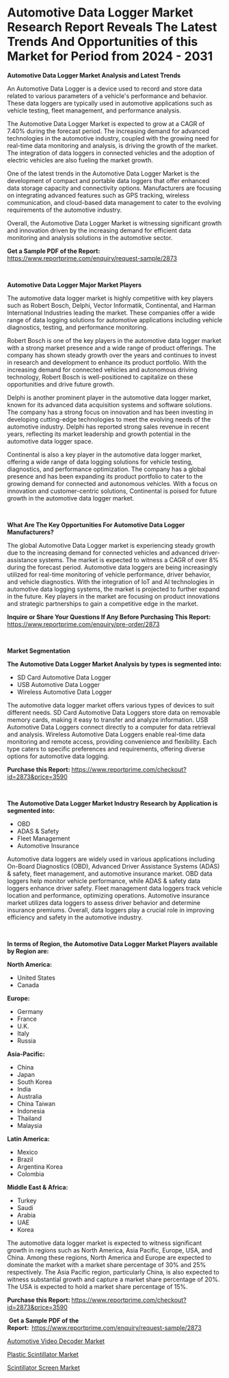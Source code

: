 <p><h1>Automotive Data Logger Market Research Report Reveals The Latest Trends And Opportunities of this Market for Period from 2024 - 2031</h1></p><p><strong>Automotive Data Logger Market Analysis and Latest Trends</strong></p>
<p><p>An Automotive Data Logger is a device used to record and store data related to various parameters of a vehicle's performance and behavior. These data loggers are typically used in automotive applications such as vehicle testing, fleet management, and performance analysis.</p><p>The Automotive Data Logger Market is expected to grow at a CAGR of 7.40% during the forecast period. The increasing demand for advanced technologies in the automotive industry, coupled with the growing need for real-time data monitoring and analysis, is driving the growth of the market. The integration of data loggers in connected vehicles and the adoption of electric vehicles are also fueling the market growth.</p><p>One of the latest trends in the Automotive Data Logger Market is the development of compact and portable data loggers that offer enhanced data storage capacity and connectivity options. Manufacturers are focusing on integrating advanced features such as GPS tracking, wireless communication, and cloud-based data management to cater to the evolving requirements of the automotive industry.</p><p>Overall, the Automotive Data Logger Market is witnessing significant growth and innovation driven by the increasing demand for efficient data monitoring and analysis solutions in the automotive sector.</p></p>
<p><strong>Get a Sample PDF of the Report:&nbsp;</strong> <a href="https://www.reportprime.com/enquiry/request-sample/2873">https://www.reportprime.com/enquiry/request-sample/2873</a></p>
<p>&nbsp;</p>
<p><strong>Automotive Data Logger Major Market Players</strong></p>
<p><p>The automotive data logger market is highly competitive with key players such as Robert Bosch, Delphi, Vector Informatik, Continental, and Harman International Industries leading the market. These companies offer a wide range of data logging solutions for automotive applications including vehicle diagnostics, testing, and performance monitoring.</p><p>Robert Bosch is one of the key players in the automotive data logger market with a strong market presence and a wide range of product offerings. The company has shown steady growth over the years and continues to invest in research and development to enhance its product portfolio. With the increasing demand for connected vehicles and autonomous driving technology, Robert Bosch is well-positioned to capitalize on these opportunities and drive future growth.</p><p>Delphi is another prominent player in the automotive data logger market, known for its advanced data acquisition systems and software solutions. The company has a strong focus on innovation and has been investing in developing cutting-edge technologies to meet the evolving needs of the automotive industry. Delphi has reported strong sales revenue in recent years, reflecting its market leadership and growth potential in the automotive data logger space.</p><p>Continental is also a key player in the automotive data logger market, offering a wide range of data logging solutions for vehicle testing, diagnostics, and performance optimization. The company has a global presence and has been expanding its product portfolio to cater to the growing demand for connected and autonomous vehicles. With a focus on innovation and customer-centric solutions, Continental is poised for future growth in the automotive data logger market.</p></p>
<p>&nbsp;</p>
<p><strong>What Are The Key Opportunities For Automotive Data Logger Manufacturers?</strong></p>
<p><p>The global Automotive Data Logger market is experiencing steady growth due to the increasing demand for connected vehicles and advanced driver-assistance systems. The market is expected to witness a CAGR of over 8% during the forecast period. Automotive data loggers are being increasingly utilized for real-time monitoring of vehicle performance, driver behavior, and vehicle diagnostics. With the integration of IoT and AI technologies in automotive data logging systems, the market is projected to further expand in the future. Key players in the market are focusing on product innovations and strategic partnerships to gain a competitive edge in the market.</p></p>
<p><strong>Inquire or Share Your Questions If Any Before Purchasing This Report:</strong> <a href="https://www.reportprime.com/enquiry/pre-order/2873">https://www.reportprime.com/enquiry/pre-order/2873</a></p>
<p>&nbsp;</p>
<p><strong>Market Segmentation</strong></p>
<p><strong>The Automotive Data Logger Market Analysis by types is segmented into:</strong></p>
<p><ul><li>SD Card Automotive Data Logger</li><li>USB Automotive Data Logger</li><li>Wireless Automotive Data Logger</li></ul></p>
<p><p>The automotive data logger market offers various types of devices to suit different needs. SD Card Automotive Data Loggers store data on removable memory cards, making it easy to transfer and analyze information. USB Automotive Data Loggers connect directly to a computer for data retrieval and analysis. Wireless Automotive Data Loggers enable real-time data monitoring and remote access, providing convenience and flexibility. Each type caters to specific preferences and requirements, offering diverse options for automotive data logging.</p></p>
<p><strong>Purchase this Report:&nbsp;</strong><a href="https://www.reportprime.com/checkout?id=2873&price=3590">https://www.reportprime.com/checkout?id=2873&price=3590</a></p>
<p>&nbsp;</p>
<p><strong>The Automotive Data Logger Market Industry Research by Application is segmented into:</strong></p>
<p><ul><li>OBD</li><li>ADAS & Safety</li><li>Fleet Management</li><li>Automotive Insurance</li></ul></p>
<p><p>Automotive data loggers are widely used in various applications including On-Board Diagnostics (OBD), Advanced Driver Assistance Systems (ADAS) & safety, fleet management, and automotive insurance market. OBD data loggers help monitor vehicle performance, while ADAS & safety data loggers enhance driver safety. Fleet management data loggers track vehicle location and performance, optimizing operations. Automotive insurance market utilizes data loggers to assess driver behavior and determine insurance premiums. Overall, data loggers play a crucial role in improving efficiency and safety in the automotive industry.</p></p>
<p>&nbsp;</p>
<p><strong>In terms of Region, the Automotive Data Logger Market Players available by Region are:</strong></p>
<p>
    <p> <strong> North America: </strong>
        <ul>
            <li>United States</li>
            <li>Canada</li>
        </ul>
        </p> 
    <p> <strong> Europe: </strong>
        <ul>
            <li>Germany</li>
            <li>France</li>
            <li>U.K.</li>
            <li>Italy</li>
            <li>Russia</li>
        </ul>
        </p> 
    <p> <strong> Asia-Pacific: </strong>
        <ul>
            <li>China</li>
            <li>Japan</li>
            <li>South Korea</li>
            <li>India</li>
            <li>Australia</li>
            <li>China Taiwan</li>
            <li>Indonesia</li>
            <li>Thailand</li>
            <li>Malaysia</li>
        </ul>
        </p> 
    <p> <strong> Latin America: </strong>
        <ul>
            <li>Mexico</li>
            <li>Brazil</li>
            <li>Argentina Korea</li>
            <li>Colombia</li>
        </ul>
        </p> 
    <p> <strong> Middle East & Africa: </strong>
        <ul>
            <li>Turkey</li>
            <li>Saudi</li>
            <li>Arabia</li>
            <li>UAE</li>
            <li>Korea</li>
        </ul>
    </p>
    </p>
<p><p>The automotive data logger market is expected to witness significant growth in regions such as North America, Asia Pacific, Europe, USA, and China. Among these regions, North America and Europe are expected to dominate the market with a market share percentage of 30% and 25% respectively. The Asia Pacific region, particularly China, is also expected to witness substantial growth and capture a market share percentage of 20%. The USA is expected to hold a market share percentage of 15%.</p></p>
<p><strong>Purchase this Report: </strong><a href="https://www.reportprime.com/checkout?id=2873&price=3590">https://www.reportprime.com/checkout?id=2873&price=3590</a></p>
<p>&nbsp;<strong>Get a Sample PDF of the Report:&nbsp;&nbsp;</strong><a href="https://www.reportprime.com/enquiry/request-sample/2873">https://www.reportprime.com/enquiry/request-sample/2873</a></p>
<p><strong></strong></p>
<p><p><a href="https://view.publitas.com/reportprime-1/automotive-video-decoder-market-size-focuses-on-market-dynamics-in-depth-analysis-and-future-projections-of-its-market-forecasted-for-period-from-2023-to-2030/">Automotive Video Decoder Market</a></p><p><a href="https://view.publitas.com/reportprime-1/plastic-scintillator-market-size-evaluating-its-market-trends-growth-and-projections-2023-2030/">Plastic Scintillator Market</a></p><p><a href="https://view.publitas.com/reportprime-1/scintillator-screen-market-offers-provide-insightful-data-for-the-time-period-from-2023-to-2030-and-also-provide-analysis-based-on-application-type-and-region/">Scintillator Screen Market</a></p></p>